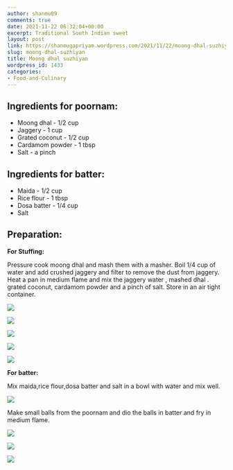 ```yaml
---
author: shanmu09
comments: true
date: 2021-11-22 06:32:04+00:00
excerpt: Traditional South Indian sweet
layout: post
link: https://shanmugapriyam.wordpress.com/2021/11/22/moong-dhal-suzhiyan/
slug: moong-dhal-suzhiyan
title: Moong dhal suzhiyan
wordpress_id: 1433
categories:
- Food-and-Culinary
---
```





## Ingredients for poornam:







  * Moong dhal - 1/2 cup
  * Jaggery - 1 cup
  * Grated coconut - 1/2 cup
  * Cardamom powder - 1 tbsp
  * Salt - a pinch






## Ingredients for batter:







  * Maida - 1/2 cup
  * Rice flour - 1 tbsp
  * Dosa batter - 1/4 cup
  * Salt






## Preparation:







**For Stuffing:**







Pressure cook moong dhal and mash them with a masher. Boil 1/4 cup of water and add crushed jaggery and filter to remove the dust from jaggery. Heat a pan in medium flame and mix the jaggery water , mashed dhal . grated coconut, cardamom powder and a pinch of salt. Store in an air tight container. 







![](https://shanmugapriyam.files.wordpress.com/2021/04/00000img_00000_burst20210305105022549_cover.jpg?resize=2000%2C2000)

![](https://shanmugapriyam.files.wordpress.com/2021/04/00000img_00000_burst20210114140734188_cover_2.jpg?resize=2000%2C2000)

![](https://shanmugapriyam.files.wordpress.com/2021/04/00000img_00000_burst20210305105418011_cover.jpg?resize=2000%2C2000)

![](https://shanmugapriyam.files.wordpress.com/2021/04/00000img_00000_burst20210305110033581_cover.jpg?resize=2000%2C2000)

![](https://shanmugapriyam.files.wordpress.com/2021/04/00100lrportrait_00100_burst20210305121312587_cover-1.jpg?resize=2000%2C2000)







**For batter:**







Mix maida,rice flour,dosa batter and salt in a bowl with water and mix well.





![](https://shanmugapriyam.files.wordpress.com/2021/04/00000img_00000_burst20210305145456587_cover.jpg?w=768)





Make small balls from the poornam and dio the balls in batter and fry in medium flame.







![](https://shanmugapriyam.files.wordpress.com/2021/04/00000img_00000_burst20210305145505036_cover.jpg)

![](https://shanmugapriyam.files.wordpress.com/2021/04/00000img_00000_burst20210305145510648_cover.jpg)

![](https://shanmugapriyam.files.wordpress.com/2021/04/00100lrportrait_00100_burst20210305145904605_cover.jpg)



